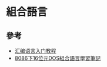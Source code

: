 # 組合語言

## 參考

* [汇编语言入门教程](https://www.ruanyifeng.com/blog/2018/01/assembly-language-primer.html)
* [8086下16位元DOS組合語言學習筆記](https://ithelp.ithome.com.tw/users/20106865/ironman/2044)

